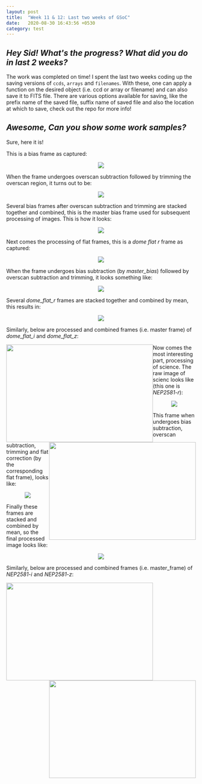 ```yaml
---
layout: post
title:  "Week 11 & 12: Last two weeks of GSoC"
date:   2020-08-30 16:43:56 +0530
category: test
---
```


## *Hey Sid! What's the progress? What did you do in last 2 weeks?*

The work was completed on time! I spent the last two weeks coding up the saving versions of `ccds`, `arrays` and `filenames`. With these, one can apply a function on the desired object (i.e. ccd or array or filename) and can also save it to FITS file. There are various options available for saving, like the prefix name of the saved file, suffix name of saved file and also the location at which to save, check out the repo for more info!

## *Awesome, Can you show some work samples?*

Sure, here it is!

This is a bias frame as captured:

<p align = "center">
<img src = "https://raw.githubusercontent.com/siddharthlal25/blog/master/_images/bias/sample.png">
</p>

When the frame undergoes overscan subtraction followed by trimming the overscan region, it turns out to be:

<p align = "center">
<img src = "https://raw.githubusercontent.com/siddharthlal25/blog/master/_images/bias/processed.png">
</p>

Several bias frames after overscan subtraction and trimming are stacked together and combined, this is the master bias frame used for subsequent processing of images. This is how it looks:

<p align = "center">
<img src = "https://raw.githubusercontent.com/siddharthlal25/blog/master/_images/bias/master.png">
</p>

Next comes the processing of flat frames, this is a *dome flat r* frame as captured:

<p align = "center">
<img src = "https://raw.githubusercontent.com/siddharthlal25/blog/master/_images/dome_flat/r/sample.png">
</p>

When the frame undergoes bias subtraction (by *master_bias*) followed by overscan subtraction and trimming, it looks something like: 

<p align = "center">
<img src = "https://raw.githubusercontent.com/siddharthlal25/blog/master/_images/dome_flat/r/processed.png">
</p>

Several *dome_flat_r* frames are stacked together and combined by mean, this results in:

<p align = "center">
<img src = "https://raw.githubusercontent.com/siddharthlal25/blog/master/_images/dome_flat/r/master.png">
</p>

Similarly, below are processed and combined frames (i.e. master frame) of *dome_flat_i* and *dome_flat_z*:

<img src = "https://raw.githubusercontent.com/siddharthlal25/blog/master/_images/dome_flat/i/master.png" width="390" height="260" style="float:left"> <img src = "https://raw.githubusercontent.com/siddharthlal25/blog/master/_images/dome_flat/z/master.png" width="390" height="260" style="float:right">

Now comes the most interesting part, processing of science. The raw image of scienc looks like (this one is *NEP2581-r*):

<p align = "center">
<img src = "https://raw.githubusercontent.com/siddharthlal25/blog/master/_images/science/r/sample.png">
</p>

This frame when undergoes bias subtraction, overscan subtraction, trimming and flat correction (by the corresponding flat frame), looks like:

<p align = "center">
<img src = "https://raw.githubusercontent.com/siddharthlal25/blog/master/_images/science/r/processed.png">
</p>

Finally these frames are stacked and combined by mean, so the final processed image looks like:

<p align = "center">
<img src = "https://raw.githubusercontent.com/siddharthlal25/blog/master/_images/science/r/master.png">
</p>

Similarly, below are processed and combined frames (i.e. master_frame) of *NEP2581-i* and *NEP2581-z*:

<img src = "https://raw.githubusercontent.com/siddharthlal25/blog/master/_images/science/i/master.png" width="390" height="260" style="float:left"> <img src = "https://raw.githubusercontent.com/siddharthlal25/blog/master/_images/science/z/master.png" width="390" height="260" style="float:right">
